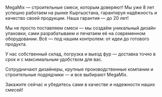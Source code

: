 

MegaMix — строительные смеси, которым доверяют!
Мы уже 8 лет успешно работаем на рынке Кыргызстана, гарантируя надёжность и качество своей продукции. Наша гарантия — до 20 лет!

Мы не просто поставляем смеси — мы создаём уникальный дизайн упаковки, сами разрабатываем и печатаем её на современном оборудовании. Всё — под нашим контролем: от идеи до готового продукта.

У нас собственный склад, погрузка и выезд фур — доставка точно в срок и с максимальным удобством для вас.

Сотрудничают дизайнеры, крупные производственные компании и строительные подрядчики — и все выбирают MegaMix.

Закажите сейчас и убедитесь сами в качестве и надежности наших смесей!
